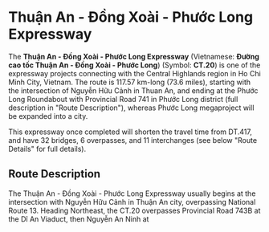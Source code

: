 # Thuận An - Đồng Xoài - Phước Long Expressway
The **Thuận An - Đồng Xoài - Phước Long Expressway** (Vietnamese: **Đường cao tốc Thuận An - Đồng Xoài - Phước Long**) (Symbol: **CT.20**) is one of the expressway projects connecting with the Central Highlands region in Ho Chi Minh City, Vietnam. The route is 117.57 km-long (73.6 miles), starting with the intersection of Nguyễn Hữu Cảnh in Thuan An, and ending at the Phước Long Roundabout with Provincial Road 741 in Phước Long district (full description in "Route Description"), whereas Phước Long megaproject will be expanded into a city.

This expressway once completed will shorten the travel time from DT.417, and have 32 bridges, 6 overpasses, and 11 interchanges (see below "Route Details" for full details).
## Route Description
The Thuận An - Đồng Xoài - Phước Long Expressway usually begins at the intersection with Nguyễn Hữu Cảnh in Thuận An city, overpassing National Route 13. Heading Northeast, the CT.20 overpasses Provincial Road 743B at the Dĩ An Viaduct, then Nguyễn An Ninh at
